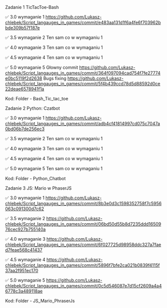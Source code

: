 Zadanie 1 TicTacToe-Bash

✅ 3.0 wymaganie 1 https://github.com/Lukasz-chlebek/Script_langauges_in_games/commit/e483aa131d1f6a4fe6f703962bbde309b57f187e

✅ 3.5 wymaganie 2 Ten sam co w wymaganiu 1

✅ 4.0 wymaganie 3 Ten sam co w wymaganiu 1

✅ 4.5 wymaganie 4 Ten sam co w wymaganiu 1

✅ 5.0 wymaganie 5  Głowny commit https://github.com/Lukasz-chlebek/Script_langauges_in_games/commit/364f097094cad754f7fe27774e0bc5119f2d2638 
                     Bugs fixing https://github.com/Lukasz-chlebek/Script_langauges_in_games/commit/5f4b439ccd78d5d88592d0ce22deae6578941f1a

Kod: Folder - Bash_Tic_tac_toe


Zadanie 2 Python: Czatbot

✅ 3.0 wymaganie 1 https://github.com/Lukasz-chlebek/Script_langauges_in_games/commit/adb4cf41814997cd075c7047a0bd06b7de256ec3

✅ 3.5 wymaganie 2 Ten sam co w wymaganiu 1

✅ 4.0 wymaganie 3 Ten sam co w wymaganiu 1

✅ 4.5 wymaganie 4 Ten sam co w wymaganiu 1

✅ 5.0 wymaganie 5 Ten sam co w wymaganiu 1

Kod: Folder - Python_Chatbot


Zadanie 3  JS: Mario w PhaserJS

✅ 3.0 wymaganie 1 https://github.com/Lukasz-chlebek/Script_langauges_in_games/commit/8b3e0d3c1598352758f7c5956063c091300d7c62

✅ 3.5 wymaganie 2 https://github.com/Lukasz-chlebek/Script_langauges_in_games/commit/06bd50d55b8d7235ddd1650976cec927b755140a

✅ 4.0 wymaganie 3 https://github.com/Lukasz-chlebek/Script_langauges_in_games/commit/6f027725d98958ddc327a7faed7feae568c41437

✅ 4.5 wymaganie 4 https://github.com/Lukasz-chlebek/Script_langauges_in_games/commit/5896f7bfe2ca021b0839f4115f37aa2f951ec170

✅ 5.0 wymaganie 5 https://github.com/Lukasz-chlebek/Script_langauges_in_games/commit/0c5d546087e7d15cf2609a4a46778c3a489118ae

Kod: Folder - JS_Mario_PhraserJs

